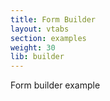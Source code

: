 ```yaml
---
title: Form Builder
layout: vtabs
section: examples
weight: 30
lib: builder
---
```

Form builder example

<div id="formio"></div>
<script type="text/javascript">
Formio.builder(document.getElementById("formio"), {
  components: [
    {
      clearOnHide: false,
      input: false,
      tableView: false,
      key: 'columns',
      columns: [
        {
          components: [
            {
              input: true,
              tableView: true,
              inputType: 'text',
              inputMask: '',
              label: 'A',
              key: 'columnsA',
              placeholder: '',
              prefix: '',
              suffix: '',
              multiple: false,
              defaultValue: '',
              protected: false,
              unique: false,
              persistent: true,
              hidden: false,
              clearOnHide: true,
              validate: {
                required: false,
                minLength: '',
                maxLength: '',
                pattern: '',
                custom: '',
                customPrivate: false
              },
              conditional: {
                show: '',
                when: null,
                eq: ''
              },
              type: 'textfield',
              hideLabel: false,
              labelPosition: 'top',
              tags: [
                
              ]
            },
            {
              input: true,
              tableView: true,
              inputType: 'text',
              inputMask: '',
              label: 'C',
              key: 'columnsC',
              placeholder: '',
              prefix: '',
              suffix: '',
              multiple: false,
              defaultValue: '',
              protected: false,
              unique: false,
              persistent: true,
              hidden: false,
              clearOnHide: true,
              validate: {
                required: false,
                minLength: '',
                maxLength: '',
                pattern: '',
                custom: '',
                customPrivate: false
              },
              conditional: {
                show: '',
                when: null,
                eq: ''
              },
              type: 'textfield',
              hideLabel: false,
              labelPosition: 'top',
              tags: [
                
              ]
            },
            {
              clearOnHide: false,
              input: false,
              tableView: false,
              key: 'columnsColumns',
              columns: [
                {
                  components: [
                    {
                      input: true,
                      tableView: true,
                      inputType: 'text',
                      inputMask: '',
                      label: 'E',
                      key: 'columnsColumnsE',
                      placeholder: '',
                      prefix: '',
                      suffix: '',
                      multiple: false,
                      defaultValue: '',
                      protected: false,
                      unique: false,
                      persistent: true,
                      hidden: false,
                      clearOnHide: true,
                      validate: {
                        required: false,
                        minLength: '',
                        maxLength: '',
                        pattern: '',
                        custom: '',
                        customPrivate: false
                      },
                      conditional: {
                        show: '',
                        when: null,
                        eq: ''
                      },
                      type: 'textfield',
                      hideLabel: false,
                      labelPosition: 'top',
                      tags: [
                        
                      ]
                    },
                    {
                      input: true,
                      tableView: true,
                      inputType: 'text',
                      inputMask: '',
                      label: 'I',
                      key: 'columnsColumnsI',
                      placeholder: '',
                      prefix: '',
                      suffix: '',
                      multiple: false,
                      defaultValue: '',
                      protected: false,
                      unique: false,
                      persistent: true,
                      hidden: false,
                      clearOnHide: true,
                      validate: {
                        required: false,
                        minLength: '',
                        maxLength: '',
                        pattern: '',
                        custom: '',
                        customPrivate: false
                      },
                      conditional: {
                        show: '',
                        when: null,
                        eq: ''
                      },
                      type: 'textfield',
                      hideLabel: false,
                      labelPosition: 'top',
                      tags: [
                        
                      ]
                    }
                  ],
                  width: 6,
                  offset: 0,
                  push: 0,
                  pull: 0
                },
                {
                  components: [
                    {
                      input: true,
                      tableView: true,
                      inputType: 'text',
                      inputMask: '',
                      label: 'F',
                      key: 'columnsColumnsF',
                      placeholder: '',
                      prefix: '',
                      suffix: '',
                      multiple: false,
                      defaultValue: '',
                      protected: false,
                      unique: false,
                      persistent: true,
                      hidden: false,
                      clearOnHide: true,
                      validate: {
                        required: false,
                        minLength: '',
                        maxLength: '',
                        pattern: '',
                        custom: '',
                        customPrivate: false
                      },
                      conditional: {
                        show: '',
                        when: null,
                        eq: ''
                      },
                      type: 'textfield',
                      hideLabel: false,
                      labelPosition: 'top',
                      tags: [
                        
                      ]
                    },
                    {
                      input: true,
                      tableView: true,
                      inputType: 'text',
                      inputMask: '',
                      label: 'J',
                      key: 'columnsColumnsJ',
                      placeholder: '',
                      prefix: '',
                      suffix: '',
                      multiple: false,
                      defaultValue: '',
                      protected: false,
                      unique: false,
                      persistent: true,
                      hidden: false,
                      clearOnHide: true,
                      validate: {
                        required: false,
                        minLength: '',
                        maxLength: '',
                        pattern: '',
                        custom: '',
                        customPrivate: false
                      },
                      conditional: {
                        show: '',
                        when: null,
                        eq: ''
                      },
                      type: 'textfield',
                      hideLabel: false,
                      labelPosition: 'top',
                      tags: [
                        
                      ]
                    }
                  ],
                  width: 6,
                  offset: 0,
                  push: 0,
                  pull: 0
                }
              ],
              type: 'columns',
              hideLabel: false,
              tags: [
                
              ],
              conditional: {
                show: '',
                when: null,
                eq: ''
              }
            },
            {
              input: true,
              tableView: true,
              inputType: 'text',
              inputMask: '',
              label: 'K',
              key: 'columnsK',
              placeholder: '',
              prefix: '',
              suffix: '',
              multiple: false,
              defaultValue: '',
              protected: false,
              unique: false,
              persistent: true,
              hidden: false,
              clearOnHide: true,
              validate: {
                required: false,
                minLength: '',
                maxLength: '',
                pattern: '',
                custom: '',
                customPrivate: false
              },
              conditional: {
                show: '',
                when: null,
                eq: ''
              },
              type: 'textfield',
              hideLabel: false,
              labelPosition: 'top',
              tags: [
                
              ]
            }
          ],
          width: 6,
          offset: 0,
          push: 0,
          pull: 0
        },
        {
          components: [
            {
              input: true,
              tableView: true,
              inputType: 'text',
              inputMask: '',
              label: 'B',
              key: 'columnsB',
              placeholder: '',
              prefix: '',
              suffix: '',
              multiple: false,
              defaultValue: '',
              protected: false,
              unique: false,
              persistent: true,
              hidden: false,
              clearOnHide: true,
              validate: {
                required: false,
                minLength: '',
                maxLength: '',
                pattern: '',
                custom: '',
                customPrivate: false
              },
              conditional: {
                show: '',
                when: null,
                eq: ''
              },
              type: 'textfield',
              hideLabel: false,
              labelPosition: 'top',
              tags: [
                
              ]
            },
            {
              input: true,
              tableView: true,
              inputType: 'text',
              inputMask: '',
              label: 'D',
              key: 'columnsD',
              placeholder: '',
              prefix: '',
              suffix: '',
              multiple: false,
              defaultValue: '',
              protected: false,
              unique: false,
              persistent: true,
              hidden: false,
              clearOnHide: true,
              validate: {
                required: false,
                minLength: '',
                maxLength: '',
                pattern: '',
                custom: '',
                customPrivate: false
              },
              conditional: {
                show: '',
                when: null,
                eq: ''
              },
              type: 'textfield',
              hideLabel: false,
              labelPosition: 'top',
              tags: [
                
              ]
            },
            {
              clearOnHide: false,
              key: 'columnsPanel',
              input: false,
              title: 'Components',
              theme: 'default',
              tableView: false,
              components: [
                {
                  input: true,
                  tableView: true,
                  inputType: 'text',
                  inputMask: '',
                  label: 'G',
                  key: 'columnsPanelG',
                  placeholder: '',
                  prefix: '',
                  suffix: '',
                  multiple: false,
                  defaultValue: '',
                  protected: false,
                  unique: false,
                  persistent: true,
                  hidden: false,
                  clearOnHide: true,
                  validate: {
                    required: false,
                    minLength: '',
                    maxLength: '',
                    pattern: '',
                    custom: '',
                    customPrivate: false
                  },
                  conditional: {
                    show: '',
                    when: null,
                    eq: ''
                  },
                  type: 'textfield',
                  hideLabel: false,
                  labelPosition: 'top',
                  tags: [
                    
                  ]
                },
                {
                  input: true,
                  tableView: true,
                  inputType: 'text',
                  inputMask: '',
                  label: 'H',
                  key: 'columnsPanelH',
                  placeholder: '',
                  prefix: '',
                  suffix: '',
                  multiple: false,
                  defaultValue: '',
                  protected: false,
                  unique: false,
                  persistent: true,
                  hidden: false,
                  clearOnHide: true,
                  validate: {
                    required: false,
                    minLength: '',
                    maxLength: '',
                    pattern: '',
                    custom: '',
                    customPrivate: false
                  },
                  conditional: {
                    show: '',
                    when: null,
                    eq: ''
                  },
                  type: 'textfield',
                  hideLabel: false,
                  labelPosition: 'top',
                  tags: [
                    
                  ]
                }
              ],
              type: 'panel',
              breadcrumb: 'default',
              hideLabel: false,
              tags: [
                
              ],
              conditional: {
                show: '',
                when: null,
                eq: ''
              }
            }
          ],
          width: 6,
          offset: 0,
          push: 0,
          pull: 0
        }
      ],
      type: 'columns',
      hideLabel: false,
      tags: [
        
      ],
      conditional: {
        show: '',
        when: null,
        eq: ''
      }
    },
    {
      input: true,
      label: 'Submit',
      tableView: false,
      key: 'submit',
      size: 'md',
      leftIcon: '',
      rightIcon: '',
      block: false,
      action: 'submit',
      disableOnInvalid: false,
      theme: 'primary',
      type: 'button',
      hideLabel: false
    }
  ]
}).then(function(form) {
  form.on('submit', function(submission) {
    console.log(submission);
  });
});
</script>
